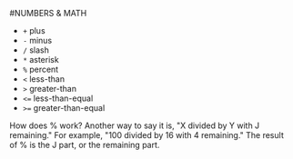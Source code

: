 #NUMBERS & MATH
* `+` plus
* `-` minus
* `/` slash
* `*` asterisk
* `%` percent
* `<` less-than
* `>` greater-than
* `<=` less-than-equal
* `>=` greater-than-equal

How does % work?
Another way to say it is, "X divided by Y with J remaining." For example, "100 divided by 16 with 4 remaining." The result of % is the J part, or the remaining part.
